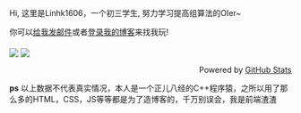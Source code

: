 
Hi, 这里是Linhk1606，一个初三学生, 努力学习提高组算法的OIer~

你可以[给我发邮件](mailto:Linhk1606@outlook.com)或者[登录我的博客](https://blog.lhkstudio.me)来找我玩!

<img align="middle" src="https://github-readme-stats.vercel.app/api?username=Linhk1606&bg_color=30,1bcdfc,734ae6&title_color=fff&text_color=fff&icon_color=fff&show_icons=true" />
<img align="middle" src="https://github-readme-stats.vercel.app/api/top-langs/?username=Linhk1606&bg_color=30,1bcdfc,734ae6&title_color=fff&text_color=fff" />
<p align="right">Powered by <a href="https://github.com/anuraghazra/github-readme-stats/">GitHub Stats</a></p>

**ps** 以上数据不代表真实情况，本人是一个正儿八经的C++程序猿，之所以用了那么多的HTML，CSS，JS等等都是为了造博客的，千万别误会，我是前端渣渣
